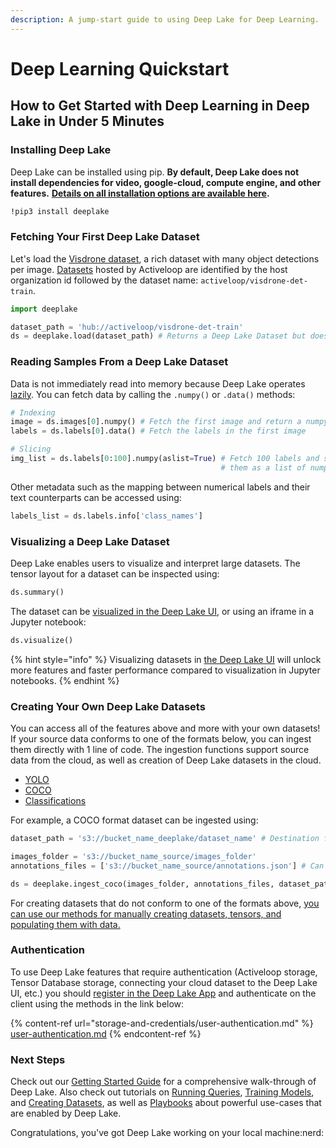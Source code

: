 ```yaml
---
description: A jump-start guide to using Deep Lake for Deep Learning.
---
```


# Deep Learning Quickstart

## How to Get Started with Deep Learning in Deep Lake in Under 5 Minutes

### Installing Deep Lake

Deep Lake can be installed using pip. **By default, Deep Lake does not install dependencies for video, google-cloud, compute engine, and other features.** [**Details on all installation options are available here**](https://docs.deeplake.ai/en/latest/Installation.html)**.**&#x20;

```bash
!pip3 install deeplake
```

### Fetching Your First Deep Lake Dataset

Let's load the [Visdrone dataset](https://app.activeloop.ai/activeloop/visdrone-det-train), a rich dataset with many object detections per image. [Datasets](https://datasets.activeloop.ai/docs/ml/datasets/) hosted by Activeloop are identified by the host organization id followed by the dataset name: `activeloop/visdrone-det-train`.

```python
import deeplake

dataset_path = 'hub://activeloop/visdrone-det-train'
ds = deeplake.load(dataset_path) # Returns a Deep Lake Dataset but does not download data locally
```

### Reading Samples From a Deep Lake Dataset

Data is not immediately read into memory because Deep Lake operates [lazily](https://en.wikipedia.org/wiki/Lazy\_evaluation). You can fetch data by calling the `.numpy()` or `.data()` methods:

```python
# Indexing
image = ds.images[0].numpy() # Fetch the first image and return a numpy array
labels = ds.labels[0].data() # Fetch the labels in the first image

# Slicing
img_list = ds.labels[0:100].numpy(aslist=True) # Fetch 100 labels and store 
                                               # them as a list of numpy arrays
```

Other metadata such as the mapping between numerical labels and their text counterparts can be accessed using:

```python
labels_list = ds.labels.info['class_names']
```

### Visualizing a Deep Lake Dataset

Deep Lake enables users to visualize and interpret large datasets. The tensor layout for a dataset can be inspected using:

```python
ds.summary()
```

The dataset can be [visualized in the Deep Lake UI](https://app.activeloop.ai/activeloop/mnist-train), or using an iframe in a Jupyter notebook:

```python
ds.visualize()
```

{% hint style="info" %}
Visualizing datasets in [the Deep Lake UI](https://app.activeloop.ai/) will unlock more features and faster performance compared to visualization in Jupyter notebooks.
{% endhint %}

### Creating Your Own Deep Lake Datasets

You can access all of the features above and more with your own datasets! If your source data conforms to one of the formats below, you can ingest them directly with 1 line of code. The ingestion functions support source data from the cloud, as well as creation of Deep Lake datasets in the cloud.

* [YOLO](https://docs.deeplake.ai/en/latest/deeplake.html#deeplake.ingest\_yolo)
* [COCO](https://docs.deeplake.ai/en/latest/deeplake.html#deeplake.ingest\_coco)
* [Classifications](https://docs.deeplake.ai/en/latest/deeplake.html#deeplake.ingest\_classification)

For example, a COCO format dataset can be ingested using:

```python
dataset_path = 's3://bucket_name_deeplake/dataset_name' # Destination for the Deep Lake dataset

images_folder = 's3://bucket_name_source/images_folder'
annotations_files = ['s3://bucket_name_source/annotations.json'] # Can be a list of COCO jsons.

ds = deeplake.ingest_coco(images_folder, annotations_files, dataset_path, src_creds = {...}, dest_creds = {...})
```

For creating datasets that do not conform to one of the formats above, [you can use our methods for manually creating datasets, tensors, and populating them with data.](getting-started/deep-learning/creating-datasets-manually.md)&#x20;

### Authentication

To use Deep Lake features that require authentication (Activeloop storage, Tensor Database storage, connecting your cloud dataset to the Deep Lake UI, etc.) you should [register in the Deep Lake App](https://app.activeloop.ai/register/) and authenticate on the client using the methods in the link below:

{% content-ref url="storage-and-credentials/user-authentication.md" %}
[user-authentication.md](storage-and-credentials/user-authentication.md)
{% endcontent-ref %}

### Next Steps

Check out our [Getting Started Guide](getting-started/deep-learning/) for a comprehensive walk-through of Deep Lake. Also check out tutorials on [Running Queries](performance-features/querying-datasets/), [Training Models](tutorials/deep-learning/training-models/), and [Creating Datasets](tutorials/deep-learning/creating-datasets/), as well as [Playbooks](playbooks/) about powerful use-cases that are enabled by Deep Lake.



Congratulations, you've got Deep Lake working on your local machine:nerd:&#x20;
